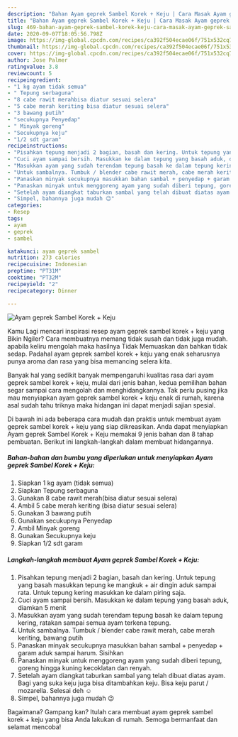 ```yaml
---
description: "Bahan Ayam geprek Sambel Korek + Keju | Cara Masak Ayam geprek Sambel Korek + Keju Yang Lezat Sekali"
title: "Bahan Ayam geprek Sambel Korek + Keju | Cara Masak Ayam geprek Sambel Korek + Keju Yang Lezat Sekali"
slug: 469-bahan-ayam-geprek-sambel-korek-keju-cara-masak-ayam-geprek-sambel-korek-keju-yang-lezat-sekali
date: 2020-09-07T18:05:56.798Z
image: https://img-global.cpcdn.com/recipes/ca392f504ecae06f/751x532cq70/ayam-geprek-sambel-korek-keju-foto-resep-utama.jpg
thumbnail: https://img-global.cpcdn.com/recipes/ca392f504ecae06f/751x532cq70/ayam-geprek-sambel-korek-keju-foto-resep-utama.jpg
cover: https://img-global.cpcdn.com/recipes/ca392f504ecae06f/751x532cq70/ayam-geprek-sambel-korek-keju-foto-resep-utama.jpg
author: Jose Palmer
ratingvalue: 3.8
reviewcount: 5
recipeingredient:
- "1 kg ayam tidak semua"
- " Tepung serbaguna"
- "8 cabe rawit merahbisa diatur sesuai selera"
- "5 cabe merah keriting bisa diatur sesuai selera"
- "3 bawang putih"
- "secukupnya Penyedap"
- " Minyak goreng"
- "Secukupnya keju"
- "1/2 sdt garam"
recipeinstructions:
- "Pisahkan tepung menjadi 2 bagian, basah dan kering. Untuk tepung yang basah masukkan tepung ke mangkuk + air dingin aduk sampai rata. Untuk tepung kering masukkan ke dalam piring saja."
- "Cuci ayam sampai bersih. Masukkan ke dalam tepung yang basah aduk, diamkan 5 menit"
- "Masukkan ayam yang sudah terendam tepung basah ke dalam tepung kering, ratakan sampai semua ayam terkena tepung."
- "Untuk sambalnya. Tumbuk / blender cabe rawit merah, cabe merah keriting, bawang putih"
- "Panaskan minyak secukupnya masukkan bahan sambal + penyedap + garam aduk sampai harum. Sisihkan"
- "Panaskan minyak untuk menggoreng ayam yang sudah diberi tepung, goreng hingga kuning kecoklatan dan renyah."
- "Setelah ayam diangkat taburkan sambal yang telah dibuat diatas ayam. Bagi yang suka keju juga bisa ditambahkan keju. Bisa keju parut / mozarella. Selesai deh ☺️"
- "Simpel, bahannya juga mudah 😉"
categories:
- Resep
tags:
- ayam
- geprek
- sambel

katakunci: ayam geprek sambel 
nutrition: 273 calories
recipecuisine: Indonesian
preptime: "PT31M"
cooktime: "PT32M"
recipeyield: "2"
recipecategory: Dinner

---
```



![Ayam geprek Sambel Korek + Keju](https://img-global.cpcdn.com/recipes/ca392f504ecae06f/751x532cq70/ayam-geprek-sambel-korek-keju-foto-resep-utama.jpg)

Kamu Lagi mencari inspirasi resep ayam geprek sambel korek + keju yang Bikin Ngiler? Cara membuatnya memang tidak susah dan tidak juga mudah. apabila keliru mengolah maka hasilnya Tidak Memuaskan dan bahkan tidak sedap. Padahal ayam geprek sambel korek + keju yang enak seharusnya punya aroma dan rasa yang bisa memancing selera kita.



Banyak hal yang sedikit banyak mempengaruhi kualitas rasa dari ayam geprek sambel korek + keju, mulai dari jenis bahan, kedua pemilihan bahan segar sampai cara mengolah dan menghidangkannya. Tak perlu pusing jika mau menyiapkan ayam geprek sambel korek + keju enak di rumah, karena asal sudah tahu triknya maka hidangan ini dapat menjadi sajian spesial.


Di bawah ini ada beberapa cara mudah dan praktis untuk membuat ayam geprek sambel korek + keju yang siap dikreasikan. Anda dapat menyiapkan Ayam geprek Sambel Korek + Keju memakai 9 jenis bahan dan 8 tahap pembuatan. Berikut ini langkah-langkah dalam membuat hidangannya.

<!--inarticleads1-->

##### Bahan-bahan dan bumbu yang diperlukan untuk menyiapkan Ayam geprek Sambel Korek + Keju:

1. Siapkan 1 kg ayam (tidak semua)
1. Siapkan  Tepung serbaguna
1. Gunakan 8 cabe rawit merah(bisa diatur sesuai selera)
1. Ambil 5 cabe merah keriting (bisa diatur sesuai selera)
1. Gunakan 3 bawang putih
1. Gunakan secukupnya Penyedap
1. Ambil  Minyak goreng
1. Gunakan Secukupnya keju
1. Siapkan 1/2 sdt garam




<!--inarticleads2-->

##### Langkah-langkah membuat Ayam geprek Sambel Korek + Keju:

1. Pisahkan tepung menjadi 2 bagian, basah dan kering. Untuk tepung yang basah masukkan tepung ke mangkuk + air dingin aduk sampai rata. Untuk tepung kering masukkan ke dalam piring saja.
1. Cuci ayam sampai bersih. Masukkan ke dalam tepung yang basah aduk, diamkan 5 menit
1. Masukkan ayam yang sudah terendam tepung basah ke dalam tepung kering, ratakan sampai semua ayam terkena tepung.
1. Untuk sambalnya. Tumbuk / blender cabe rawit merah, cabe merah keriting, bawang putih
1. Panaskan minyak secukupnya masukkan bahan sambal + penyedap + garam aduk sampai harum. Sisihkan
1. Panaskan minyak untuk menggoreng ayam yang sudah diberi tepung, goreng hingga kuning kecoklatan dan renyah.
1. Setelah ayam diangkat taburkan sambal yang telah dibuat diatas ayam. Bagi yang suka keju juga bisa ditambahkan keju. Bisa keju parut / mozarella. Selesai deh ☺️
1. Simpel, bahannya juga mudah 😉




Bagaimana? Gampang kan? Itulah cara membuat ayam geprek sambel korek + keju yang bisa Anda lakukan di rumah. Semoga bermanfaat dan selamat mencoba!
